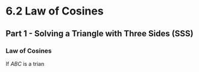 # 6.2 Law of Cosines
## Part 1 - Solving a Triangle with Three Sides (SSS)
### Law of Cosines
If $ABC$ is a trian
<!--stackedit_data:
eyJoaXN0b3J5IjpbMTA5MDQwMzkzMiwtMzMyNDU1MzYzXX0=
-->